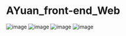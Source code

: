 # AYuan_front-end_Web

![image](http://github.com/AAYuan/AYuan_front-end_Web/raw/master/readme/pets.png)
![image](http://github.com/AAYuan/AYuan_front-end_Web/raw/master/readme/desk.png)
![image](http://github.com/AAYuan/AYuan_front-end_Web/raw/master/readme/login.png)
![image](http://github.com/AAYuan/AYuan_front-end_Web/raw/master/readme/search.png)
